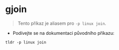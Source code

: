 # gjoin

> Tento příkaz je aliasem pro `-p linux join`.

- Podívejte se na dokumentaci původního příkazu:

`tldr -p linux join`
